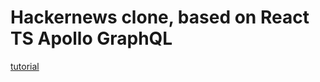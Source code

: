 # Hackernews clone, based on React TS Apollo GraphQL

[tutorial](https://www.howtographql.com/react-apollo/1-getting-started/)
